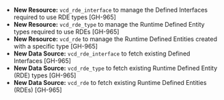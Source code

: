 * **New Resource:** `vcd_rde_interface` to manage the Defined Interfaces required to use RDE types [GH-965]
* **New Resource:** `vcd_rde_type` to manage the Runtime Defined Entity types required to use RDEs [GH-965]
* **New Resource:** `vcd_rde` to manage the Runtime Defined Entities created with a specific type [GH-965]
* **New Data Source:** `vcd_rde_interface` to fetch existing Defined Interfaces [GH-965]
* **New Data Source:** `vcd_rde_type` to fetch existing Runtime Defined Entity (RDE) types [GH-965]
* **New Data Source:** `vcd_rde` to fetch existing Runtime Defined Entities (RDEs) [GH-965]
